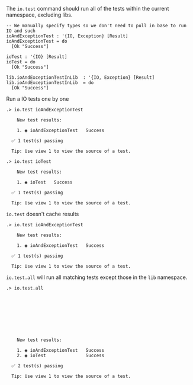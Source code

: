 The `io.test` command should run all of the tests within the current namespace, excluding libs.

```unison
-- We manually specify types so we don't need to pull in base to run IO and such
ioAndExceptionTest : '{IO, Exception} [Result]
ioAndExceptionTest = do 
  [Ok "Success"]

ioTest : '{IO} [Result]
ioTest = do 
  [Ok "Success"]

lib.ioAndExceptionTestInLib  : '{IO, Exception} [Result]
lib.ioAndExceptionTestInLib  = do 
  [Ok "Success"]
```

Run a IO tests one by one 

```ucm
.> io.test ioAndExceptionTest

    New test results:
  
    1. ◉ ioAndExceptionTest   Success
  
  ✅ 1 test(s) passing
  
  Tip: Use view 1 to view the source of a test.

.> io.test ioTest

    New test results:
  
    1. ◉ ioTest   Success
  
  ✅ 1 test(s) passing
  
  Tip: Use view 1 to view the source of a test.

```
`io.test` doesn't cache results

```ucm
.> io.test ioAndExceptionTest

    New test results:
  
    1. ◉ ioAndExceptionTest   Success
  
  ✅ 1 test(s) passing
  
  Tip: Use view 1 to view the source of a test.

```
`io.test.all` will run all matching tests except those in the `lib` namespace.

```ucm
.> io.test.all

  

  

  

  

    New test results:
  
    1. ◉ ioAndExceptionTest   Success
    2. ◉ ioTest               Success
  
  ✅ 2 test(s) passing
  
  Tip: Use view 1 to view the source of a test.

```
